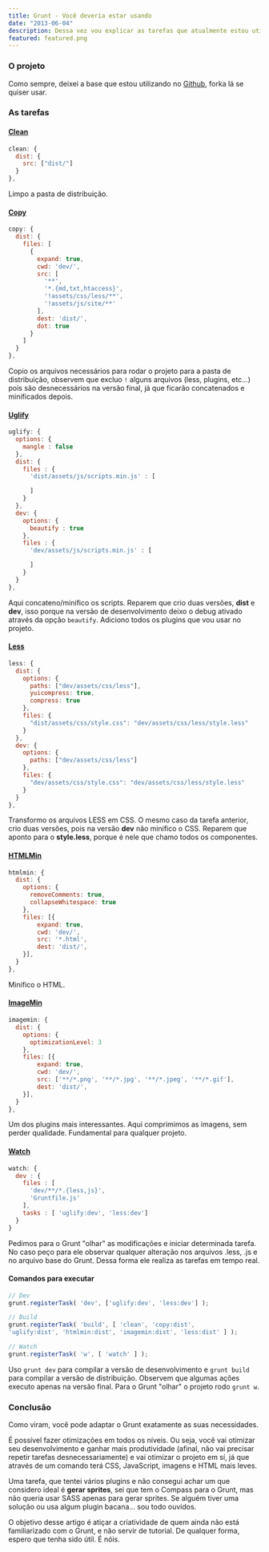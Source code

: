 ```yaml
---
title: Grunt - Você deveria estar usando
date: "2013-06-04"
description: Dessa vez vou explicar as tarefas que atualmente estou utilizando para automatizar meu trabalho
featured: featured.png
---
```


### O projeto

Como sempre, deixei a base que estou utilizando no [Github](https://github.com/felipefialho/Grunt-Base), forka lá se quiser usar.

### As tarefas

#### [Clean](https://github.com/gruntjs/grunt-contrib-clean)

````js
clean: {
  dist: {
    src: ["dist/"]
  }
},
````

Limpo a pasta de distribuição.

#### [Copy](https://github.com/gruntjs/grunt-contrib-copy)

````js
copy: {
  dist: {
    files: [
      {
        expand: true,
        cwd: 'dev/',
        src: [
          '**',
          '*.{md,txt,htaccess}',
          '!assets/css/less/**',
          '!assets/js/site/**'
        ],
        dest: 'dist/',
        dot: true
      }
    ]
  }
},
````

Copio os arquivos necessários para rodar o projeto para a pasta de distribuição, observem que excluo `!` alguns arquivos (less, plugins, etc...) pois são desnecessários na versão final, já que ficarão concatenados e minificados depois.

#### [Uglify](https://github.com/gruntjs/grunt-contrib-uglify)

````js
uglify: {
  options: {
    mangle : false
  },
  dist: {
    files : {
      'dist/assets/js/scripts.min.js' : [

      ]
    }
  },
  dev: {
    options: {
      beautify : true
    },
    files : {
      'dev/assets/js/scripts.min.js' : [

      ]
    }
  }
},
````

Aqui concateno/minifico os scripts. Reparem que crio duas versões, **dist** e **dev**, isso porque na versão de desenvolvimento deixo o debug ativado através da opção `beautify`. Adiciono todos os plugins que vou usar no projeto.

#### [Less](https://github.com/gruntjs/grunt-contrib-less)

````js
less: {
  dist: {
    options: {
      paths: ["dev/assets/css/less"],
      yuicompress: true,
      compress: true
    },
    files: {
      "dist/assets/css/style.css": "dev/assets/css/less/style.less"
    }
  },
  dev: {
    options: {
      paths: ["dev/assets/css/less"]
    },
    files: {
      "dev/assets/css/style.css": "dev/assets/css/less/style.less"
    }
  }
},
````

Transformo os arquivos LESS em CSS. O mesmo caso da tarefa anterior, crio duas versões, pois na versão **dev** não minifico o CSS. Reparem que aponto para o **style.less**, porque é nele que chamo todos os componentes.

#### [HTMLMin](https://github.com/gruntjs/grunt-contrib-htmlmin)

````js
htmlmin: {
  dist: {
    options: {
      removeComments: true,
      collapseWhitespace: true
    },
    files: [{
        expand: true,
        cwd: 'dev/',
        src: '*.html',
        dest: 'dist/',
    }],
  }
},
````

Minifico o HTML.

#### [ImageMin](https://github.com/gruntjs/grunt-contrib-imagemin)

````js
imagemin: {
  dist: {
    options: {
      optimizationLevel: 3
    },
    files: [{
        expand: true,
        cwd: 'dev/',
        src: ['**/*.png', '**/*.jpg', '**/*.jpeg', '**/*.gif'],
        dest: 'dist/',
    }],
  }
},
````

Um dos plugins mais interessantes. Aqui comprimimos as imagens, sem perder qualidade. Fundamental para qualquer projeto.

#### [Watch](https://github.com/gruntjs/grunt-contrib-watch)

````js
watch: {
  dev : {
    files : [
      'dev/**/*.{less,js}',
      'Gruntfile.js'
    ],
    tasks : [ 'uglify:dev', 'less:dev']
  }
}
````

Pedimos para o Grunt "olhar" as modificações e iniciar determinada tarefa. No caso peço para ele observar qualquer alteração nos arquivos .less, .js e no arquivo base do Grunt. Dessa forma ele realiza as tarefas em tempo real.

#### Comandos para executar

````js
// Dev
grunt.registerTask( 'dev', ['uglify:dev', 'less:dev'] );

// Build
grunt.registerTask( 'build', [ 'clean', 'copy:dist',
'uglify:dist', 'htmlmin:dist', 'imagemin:dist', 'less:dist' ] );

// Watch
grunt.registerTask( 'w', [ 'watch' ] );
````

Uso `grunt dev` para compilar a versão de desenvolvimento e `grunt build` para compilar a versão de distribuição. Observem que algumas ações executo apenas na versão final. Para o Grunt "olhar" o projeto rodo `grunt w`.

### Conclusão

Como viram, você pode adaptar o Grunt exatamente as suas necessidades.

É possível fazer otimizações em todos os níveis. Ou seja, você vai otimizar seu desenvolvimento e ganhar mais produtividade (afinal, não vai precisar repetir tarefas desnecessariamente) e vai otimizar o projeto em sí, já que através de um comando terá CSS, JavaScript, imagens e HTML mais leves.

Uma tarefa, que tentei vários plugins e não consegui achar um que considero ideal é **gerar sprites**, sei que tem o Compass para o Grunt, mas não queria usar SASS apenas para gerar sprites. Se alguém tiver uma solução ou usa algum plugin bacana... sou todo ouvidos.

O objetivo desse artigo é atiçar a criatividade de quem ainda não está familiarizado com o Grunt, e não servir de tutorial. De qualquer forma, espero que tenha sido útil. É nóis.

